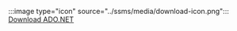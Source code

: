 :::image type="icon" source="../ssms/media/download-icon.png"::: [Download ADO.NET](../connect/sql-connection-libraries.md#anchor-20-drivers-relational-access)
